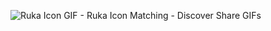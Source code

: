 ![Ruka Icon GIF - Ruka Icon Matching - Discover   Share GIFs](https://user-images.githubusercontent.com/50201452/186154547-cae9f411-52c9-45d7-9059-9254e6e3db52.gif)

